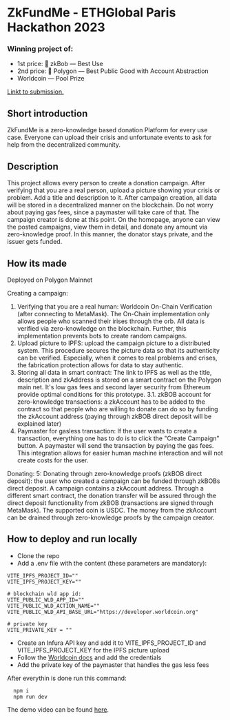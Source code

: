 # ZkFundMe - ETHGlobal Paris Hackathon 2023 

### Winning project of:
- 1st price: 🥇 zkBob — Best Use
- 2nd price: 🥈 Polygon — Best Public Good with Account Abstraction 
- Worldcoin — Pool Prize

[Linkt to submission.](https://ethglobal.com/showcase/zkfundme-amwst)


##  Short introduction

ZkFundMe is a zero-knowledge based donation Platform for every use case. Everyone can upload their crisis and unfortunate events to ask for help from the decentralized community.

## Description

This project allows every person to create a donation campaign. After verifying that you are a real person, upload a picture showing your crisis or problem. Add a title and description to it. After campaign creation, all data will be stored in a decentralized manner on the blockchain. Do not worry about paying gas fees, since a paymaster will take care of that. The campaign creator is done at this point. On the homepage, anyone can view the posted campaigns, view them in detail, and donate any amount via zero-knowledge proof. In this manner, the donator stays private, and the issuer gets funded. 

## How its made

Deployed on Polygon Mainnet

Creating a campaign: 
1. Verifying that you are a real human: Worldcoin On-Chain Verification (after connecting to MetaMask). The On-Chain implementation only allows people who scanned their irises through the orb. All data is verified via zero-knowledge on the blockchain. Further, this implementation prevents bots to create random campaigns.
2. Upload picture to IPFS: upload the campaign picture to a distributed system. This procedure secures the picture data so that its authenticity can be verified. Especially, when it comes to real problems and crises, the fabrication protection allows for data to stay authentic.
3. Storing all data in smart contract: The link to IPFS as well as the title, description and zkAddress is stored on a smart contract on the Polygon main net. It's low gas fees and second layer security from Ethereum provide optimal conditions for this prototype.
3.1. zkBOB account for zero-knowledge transactions: a zkAccount has to be added to the contract so that people who are willing to donate can do so by funding the zkAccount address (paying through zkBOB direct deposit will be explained later)
4. Paymaster for gasless transaction: If the user wants to create a transaction, everything one has to do is to click the "Create Campaign" button. A paymaster will send the transaction by paying the gas fees. This integration allows for easier human machine interaction and will not create costs for the user.

Donating:
5: Donating through zero-knowledge proofs (zkBOB direct deposit): the user who created a campaign can be funded through zkBOBs direct deposit. A campaign contains a zkAccount address. Through a different smart contract, the donation transfer will be assured through the direct deposit functionality from zkBOB (transactions are signed through MetaMask).
The supported coin is USDC. The money from the zkAccount can be drained through zero-knowledge proofs by the campaign creator.

## How to deploy and run locally

- Clone the repo
- Add a .env file with the content (these parameters are mandatory):

```
VITE_IPFS_PROJECT_ID=""
VITE_IPFS_PROJECT_KEY=""

# blockchain wld app id:
VITE_PUBLIC_WLD_APP_ID=""
VITE_PUBLIC_WLD_ACTION_NAME=""
VITE_PUBLIC_WLD_API_BASE_URL="https://developer.worldcoin.org"

# private key
VITE_PRIVATE_KEY = ""
```

- Create an Infura API key and add it to VITE_IPFS_PROJECT_ID and VITE_IPFS_PROJECT_KEY for the IPFS picture upload
- Follow the [Worldcoin docs](https://docs.worldcoin.org/) and add the credentials
- Add the private key of the paymaster that handles the gas less fees

After everythin is done run this command:

```
  npm i
  npm run dev
  ```

The demo video can be found [here](https://youtu.be/4d3CB1FAK2M).
